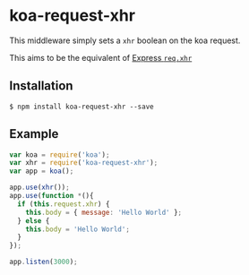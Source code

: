 # koa-request-xhr
This middleware simply sets a `xhr` boolean on the koa request.

This aims to be the equivalent of [Express `req.xhr`](http://expressjs.com/api.html#req.xhr)

## Installation

```
$ npm install koa-request-xhr --save
```

## Example

```js
var koa = require('koa');
var xhr = require('koa-request-xhr');
var app = koa();

app.use(xhr());
app.use(function *(){  
  if (this.request.xhr) {
    this.body = { message: 'Hello World' };
  } else {
    this.body = 'Hello World';
  }
});

app.listen(3000);
```